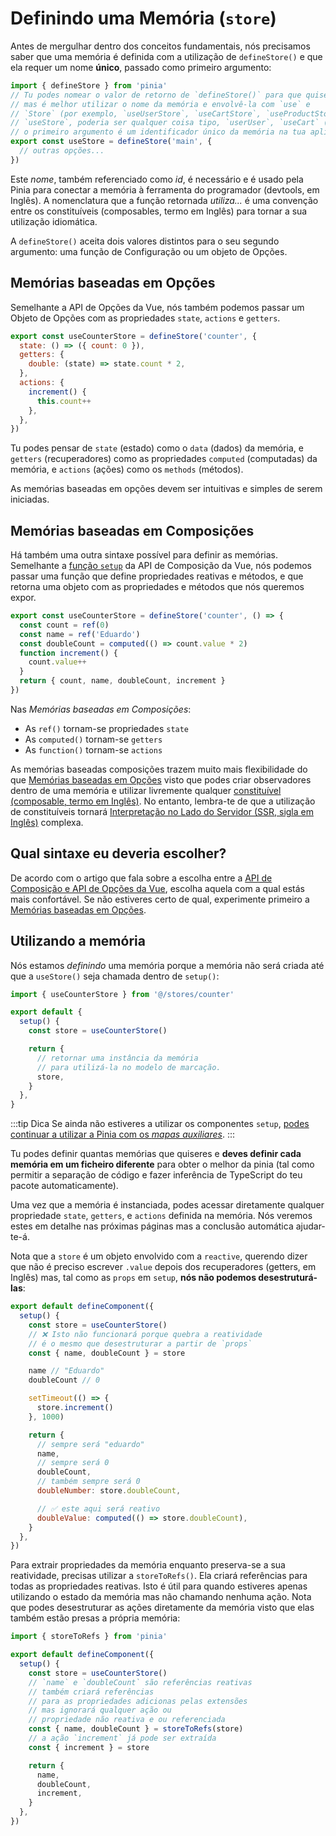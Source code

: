 # Definindo uma Memória (`store`)

<VueSchoolLink
  href="https://vueschool.io/lessons/define-your-first-pinia-store"
  title="Aprenda a como definir e usar memórias na Pinia"
/>

Antes de mergulhar dentro dos conceitos fundamentais, nós precisamos saber que uma memória é definida com a utilização de `defineStore()` e que ela requer um nome **único**, passado como primeiro argumento:

```js
import { defineStore } from 'pinia'
// Tu podes nomear o valor de retorno de `defineStore()` para que quiseres,
// mas é melhor utilizar o nome da memória e envolvê-la com `use` e
// `Store` (por exemplo, `useUserStore`, `useCartStore`, `useProductStore`)
// `useStore`, poderia ser qualquer coisa tipo, `userUser`, `useCart` (remover)
// o primeiro argumento é um identificador único da memória na tua aplicação
export const useStore = defineStore('main', {
  // outras opções...
})
```

Este _nome_, também referenciado como _id_, é necessário e é usado pela Pinia para conectar a memória à ferramenta do programador (devtools, em Inglês). A nomenclatura que a função retornada _utiliza..._ é uma convenção entre os constituíveis (composables, termo em Inglês) para tornar a sua utilização idiomática.

A `defineStore()` aceita dois valores distintos para o seu segundo argumento: uma função de Configuração ou um objeto de Opções.

## Memórias baseadas em Opções

Semelhante a API de Opções da Vue, nós também podemos passar um Objeto de Opções com as propriedades `state`, `actions` e `getters`.

```js {2-10}
export const useCounterStore = defineStore('counter', {
  state: () => ({ count: 0 }),
  getters: {
    double: (state) => state.count * 2,
  },
  actions: {
    increment() {
      this.count++
    },
  },
})
```

Tu podes pensar de `state` (estado) como o `data` (dados) da memória, e `getters` (recuperadores) como as propriedades `computed` (computadas) da memória, e `actions` (ações) como os `methods` (métodos).

As memórias baseadas em opções devem ser intuitivas e simples de serem iniciadas.

## Memórias baseadas em Composições

Há também uma outra sintaxe possível para definir as memórias. Semelhante a [função `setup`](https://vuejs.org/api/composition-api-setup.html) da API de Composição da Vue, nós podemos passar uma função que define propriedades reativas e métodos, e que retorna uma objeto com as propriedades e métodos que nós queremos expor.

```js
export const useCounterStore = defineStore('counter', () => {
  const count = ref(0)
  const name = ref('Eduardo')
  const doubleCount = computed(() => count.value * 2)
  function increment() {
    count.value++
  }
  return { count, name, doubleCount, increment }
})
```

Nas _Memórias baseadas em Composições_:

- As `ref()` tornam-se propriedades `state`
- As `computed()` tornam-se `getters`
- As `function()` tornam-se `actions`

As memórias baseadas composições trazem muito mais flexibilidade do que [Memórias baseadas em Opções](#memórias-baseadas-em-opções) visto que podes criar observadores dentro de uma memória e utilizar livremente qualquer [constituível (composable, termo em Inglês)](https://vuejs.org/guide/reusability/composables.html#composables). No entanto, lembra-te de que a utilização de constituíveis tornará [Interpretação no Lado do Servidor (SSR, sigla em Inglês)](../cookbook/composables.md) complexa.

## Qual sintaxe eu deveria escolher?

De acordo com o artigo que fala sobre a escolha entre a [API de Composição e API de Opções da Vue](https://vuejs.org/guide/introduction.html#which-to-choose), escolha aquela com a qual estás mais confortável. Se não estiveres certo de qual, experimente primeiro a [Memórias baseadas em Opções](#memórias-baseadas-em-opções).

## Utilizando a memória

Nós estamos _definindo_ uma memória porque a memória não será criada até que a `useStore()` seja chamada dentro de `setup()`:

```js
import { useCounterStore } from '@/stores/counter'

export default {
  setup() {
    const store = useCounterStore()

    return {
      // retornar uma instância da memória
      // para utilizá-la no modelo de marcação.
      store,
    }
  },
}
```

:::tip Dica
Se ainda não estiveres a utilizar os componentes `setup`, [podes continuar a utilizar a Pinia com os _mapas auxiliares_](../cookbook/options-api.md).
:::

Tu podes definir quantas memórias que quiseres e **deves definir cada memória em um ficheiro diferente** para obter o melhor da pinia (tal como permitir a separação de código e fazer inferência de TypeScript do teu pacote automaticamente).

Uma vez que a memória é instanciada, podes acessar diretamente qualquer propriedade `state`, `getters`, e `actions` definida na memória. Nós veremos estes em detalhe nas próximas páginas mas a conclusão automática ajudar-te-á.

Nota que a `store` é um objeto envolvido com a `reactive`, querendo dizer que não é preciso escrever `.value` depois dos recuperadores (getters, em Inglês) mas, tal como as `props` em `setup`, **nós não podemos desestruturá-las**:

```js
export default defineComponent({
  setup() {
    const store = useCounterStore()
    // ❌ Isto não funcionará porque quebra a reatividade
    // é o mesmo que desestruturar a partir de `props`
    const { name, doubleCount } = store

    name // "Eduardo"
    doubleCount // 0

    setTimeout(() => {
      store.increment()
    }, 1000)

    return {
      // sempre será "eduardo"
      name,
      // sempre será 0
      doubleCount,
      // também sempre será 0
      doubleNumber: store.doubleCount,

      // ✅ este aqui será reativo
      doubleValue: computed(() => store.doubleCount),
    }
  },
})
```

Para extrair propriedades da memória enquanto preserva-se a sua reatividade, precisas utilizar a `storeToRefs()`. Ela criará referências para todas as propriedades reativas. Isto é útil para quando estiveres apenas utilizando o estado da memória mas não chamando nenhuma ação. Nota que podes desestruturar as ações diretamente da memória visto que elas também estão presas a própria memória:

```js
import { storeToRefs } from 'pinia'

export default defineComponent({
  setup() {
    const store = useCounterStore()
    // `name` e `doubleCount` são referências reativas
    // também criará referências 
    // para as propriedades adicionas pelas extensões
    // mas ignorará qualquer ação ou
    // propriedade não reativa e ou referenciada
    const { name, doubleCount } = storeToRefs(store)
    // a ação `increment` já pode ser extraída
    const { increment } = store

    return {
      name,
      doubleCount,
      increment,
    }
  },
})
```

